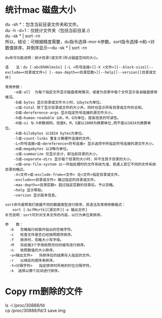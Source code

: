 
# 统计mac 磁盘大小
du -sh *：包含当前目录文件夹和文件。  
du -h -d=1：仅统计文件夹（包括当前目录./)  
du -sk * | sort -rn  
所以，结论：可根据精度需要，du指令选择-mor-k参数。sort指令选择-n和-r对数值排序，并倒序显示—du -sk * | sort -rn

```
du命令功能说明：统计目录(或文件)所占磁盘空间的大小。

语　　法：du [-abcDhHklmsSx] [-L <符号连接>][-X <文件>][--block-size][--exclude=<目录或文件>] [--max-depth=<目录层数>][--help][--version][目录或文件]

常用参数：
    -a或-all  为每个指定文件显示磁盘使用情况，或者为目录中每个文件显示各自磁盘使用情况。
    -b或-bytes 显示目录或文件大小时，以byte为单位。
    -c或–total 除了显示目录或文件的大小外，同时也显示所有目录或文件的总和。
    -D或–dereference-args 显示指定符号连接的源文件大小。
    -h或–human-readable 以K，M，G为单位，提高信息的可读性。
    -H或–si 与-h参数相同，但是K，M，G是以1000为换算单位,而不是以1024为换算单位。
    -k或–kilobytes 以1024 bytes为单位。
    -l或–count-links 重复计算硬件连接的文件。
    -L<符号连接>或–dereference<符号连接> 显示选项中所指定符号连接的源文件大小。
    -m或–megabytes 以1MB为单位。
    -s或–summarize 仅显示总计，即当前目录的大小。
    -S或–separate-dirs 显示每个目录的大小时，并不含其子目录的大小。
    -x或–one-file-xystem 以一开始处理时的文件系统为准，若遇上其它不同的文件系统目录则略过。
    -X<文件>或–exclude-from=<文件> 在<文件>指定目录或文件。
    –exclude=<目录或文件> 略过指定的目录或文件。
    –max-depth=<目录层数> 超过指定层数的目录后，予以忽略。
    –help 显示帮助。
    –version 显示版本信息。
```

```
sort命令是帮我们依据不同的数据类型进行排序，其语法及常用参数格式：
　　sort [-bcfMnrtk][源文件][-o 输出文件] 
补充说明：sort可针对文本文件的内容，以行为单位来排序。

参　　数：
  -b   忽略每行前面开始出的空格字符。
  -c   检查文件是否已经按照顺序排序。
  -f   排序时，忽略大小写字母。
  -M   将前面3个字母依照月份的缩写进行排序。
  -n   依照数值的大小排序。
  -o<输出文件>   将排序后的结果存入指定的文件。
  -r   以相反的顺序来排序。
  -t<分隔字符>   指定排序时所用的栏位分隔字符。
  -k  选择以哪个区间进行排序。
```

# Copy rm删除的文件

ls -l /proc/30888/fd  
cp /proc/30888/fd/3 save.img  
